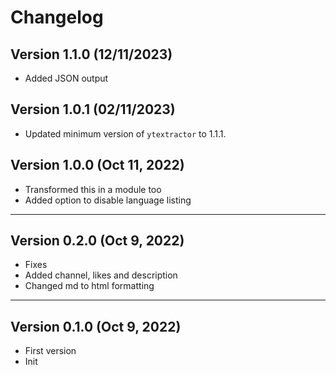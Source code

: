 # Changelog

## Version 1.1.0 (12/11/2023)

- Added JSON output

## Version 1.0.1 (02/11/2023)

- Updated minimum version of `ytextractor` to 1.1.1.

## Version 1.0.0 (Oct 11, 2022)

- Transformed this in a module too
- Added option to disable language listing

---

## Version 0.2.0 (Oct 9, 2022)

- Fixes
- Added channel, likes and description
- Changed md to html formatting

---

## Version 0.1.0 (Oct 9, 2022)

- First version
- Init
